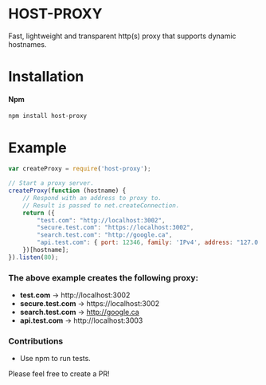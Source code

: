 # HOST-PROXY
Fast, lightweight and transparent http(s) proxy that supports dynamic hostnames.

# Installation

#### Npm
```console
npm install host-proxy
```

# Example

```javascript
var createProxy = require('host-proxy');

// Start a proxy server.
createProxy(function (hostname) {
	// Respond with an address to proxy to.
	// Result is passed to net.createConnection.
	return ({
		"test.com": "http://localhost:3002",
		"secure.test.com": "https://localhost:3002",
		"search.test.com": "http://google.ca",
		"api.test.com": { port: 12346, family: 'IPv4', address: "127.0.0.1" }
	})[hostname];
}).listen(80);
```

### The above example creates the following proxy:

* **test.com** -> http://localhost:3002
* **secure.test.com** -> https://localhost:3002
* **search.test.com** -> http://google.ca
* **api.test.com** -> http://localhost:3003

### Contributions

* Use npm to run tests.

Please feel free to create a PR!
